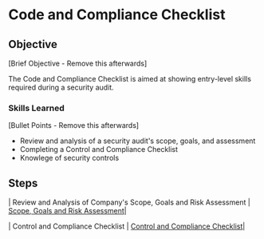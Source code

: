 # Code and Compliance Checklist

## Objective
[Brief Objective - Remove this afterwards]

The Code and Compliance Checklist is aimed at showing entry-level skills required during a security audit. 

### Skills Learned
[Bullet Points - Remove this afterwards]

- Review and analysis of a security audit's scope, goals, and assessment
- Completing a Control and Compliance Checklist
- Knowlege of security controls

## Steps

| Review and Analysis of Company's Scope, Goals and Risk Assessment | <a href="https://github.com/jmr0612/Control-and-Compliance-Checklist/blob/main/Botium%20Toys_%20Scope%2C%20goals%2C%20and%20risk%20assessment%20report.docx">Scope, Goals and Risk Assessment</a>|

| Control and Compliance Checklist | <a href="https://github.com/jmr0612/Control-and-Compliance-Checklist/blob/main/Controls%20and%20Compliance%20Checklist.docx">Control and Compliance Checklist</a>|


